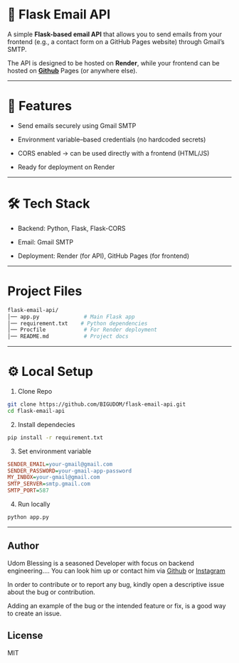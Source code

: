 # 📧 Flask Email API

A simple **Flask-based email API** that allows you to send emails from your frontend (e.g., a contact form on a GitHub Pages website) through Gmail’s SMTP.

The API is designed to be hosted on **Render**, while your frontend can be hosted on **[Github](https://github.com/BIGUDOM)** Pages (or anywhere else).

---

# 🚀 Features

- Send emails securely using Gmail SMTP

- Environment variable–based credentials (no hardcoded secrets)

- CORS enabled → can be used directly with a frontend (HTML/JS)

- Ready for deployment on Render

---

# 🛠️ Tech Stack

- Backend: Python, Flask, Flask-CORS

- Email: Gmail SMTP

- Deployment: Render (for API), GitHub Pages (for frontend)

---

# Project Files
``` bash 
flask-email-api/
│── app.py              # Main Flask app
│── requirement.txt    # Python dependencies
│── Procfile            # For Render deployment
│── README.md           # Project docs

```
---
# ⚙️ Local Setup

1. Clone Repo 
``` bash 
git clone https://github.com/BIGUDOM/flask-email-api.git
cd flask-email-api
```

2. Install dependecies 
``` bash 
pip install -r requirement.txt
```

3. Set environment variable 
``` ini 
SENDER_EMAIL=your-gmail@gmail.com
SENDER_PASSWORD=your-gmail-app-password
MY_INBOX=your-gmail@gmail.com
SMTP_SERVER=smtp.gmail.com
SMTP_PORT=587
```
4. Run locally
```bash 
python app.py
```
---


## Author

Udom Blessing is a seasoned Developer with focus on backend engineering.... You can look him up or contact him via [Github](https://github.com/BIGUDOM) or [Instagram](https://www.instagram.com/udomblessing481?igsh=dnUxNjE2dThrZGk3&utm_source=qr)


In order to contribute or to report any bug, kindly open a descriptive issue about the bug or contribution.

Adding an example of the bug or the intended feature or fix, is a good way to create an issue.

## License
MIT




